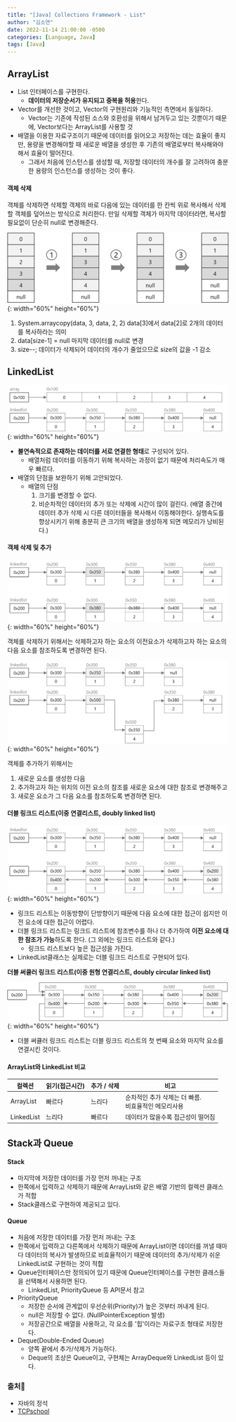 ```yaml
---
title: "[Java] Collections Framework - List"
author: "김소연"
date: 2022-11-14 21:00:00 -0500
categories: [Language, Java]
tags: [Java]
---
```




## ArrayList

- List 인터페이스를 구현한다.
  - **데이터의 저장순서가 유지되고 중복을 허용**한다.
- Vector를 개선한 것이고, Vector의 구현원리와 기능적인 측면에서 동일하다. 
  - Vector는 기존에 작성된 소스와 호환성을 위해서 남겨두고 있는 것뿐이기 때문에, 
    Vector보다는 ArrayList를 사용할 것
- 배열을 이용한 자료구조이기 때문에 데이터를 읽어오고 저장하는 데는 효율이 좋지만,
  용량을 변경해야할 때 새로운 배열을 생성한 후 기존의 배열로부터 복사해와야해서 효율이 떨어진다.
  - 그래서 처음에 인스턴스를 생성할 때, 저장할 데이터의 개수를 잘 고려하여 충분한 용량의 인스턴스를 생성하는 것이 좋다.





#### 객체 삭제

객체를 삭제하면 삭제할 객체의 바로 다음에 있는 데이터를 한 칸씩 위로 복사해서 삭제할 객체를 덮어쓰는 방식으로 처리한다. 만일 삭제할 객체가 마지막 데이터라면, 복사할 필요없이 단순히 null로 변경해준다.

![list](/assets/img/list.png){: width="60%" height="60%"}

1. System.arraycopy(data, 3, data, 2, 2)
   data[3]에서 data[2]로 2개의 데이터를 복사하라는 의미
2. data[size-1] = null
   마지막 데이터를 null로 변경
3. size--;
   데이터가 삭제되어 데이터의 개수가 줄었으므로 size의 값을 -1 감소





## LinkedList

![list2](/assets/img/list2.png){: width="60%" height="60%"}

- **불연속적으로 존재하는 데이터를 서로 연결한 형태**로 구성되어 있다.
  - 배열처럼 데이터를 이동하기 위해 복사하는 과정이 없기 때문에 처리속도가 매우 빠르다.
- 배열의 단점을 보완하기 위해 고안되었다.
  - 배열의 단점
    1. 크기를 변경할 수 없다.
    2. 비순차적인 데이터의 추가 또는 삭제에 시간이 많이 걸린다. 
       (배열 중간에 데이터 추가 삭제 시 다른 데이터들을 복사해서 이동해야한다. 실행속도를 향상시키기 위해 충분히 큰 크기의 배열을 생성하게 되면 메모리가 낭비된다.)





#### 객체 삭제 및 추가

![list3](/assets/img/list3.png){: width="60%" height="60%"}

객체를 삭제하기 위해서는
삭제하고자 하는 요소의 이전요소가 삭제하고자 하는 요소의 다음 요소를 참조하도록 변경하면 된다.



![list4](/assets/img/list4.png){: width="60%" height="60%"}

객체를 추가하기 위해서는

1. 새로운 요소를 생성한 다음
2. 추가하고자 하는 위치의 이전 요소의 참조를 새로운 요소에 대한 참조로 변경해주고
3. 새로운 요소가 그 다음 요소를 참조하도록 변경하면 된다.





#### 더블 링크드 리스트(이중 연결리스트, doubly linked list)

![list5](/assets/img/list5.png){: width="60%" height="60%"}

- 링크드 리스트는 이동방향이 단방향이기 때문에 다음 요소에 대한 접근이 쉽지만 이전 요소에 대한 접근이 어렵다. 
- 더블 링크드 리스트는 링크드 리스트에 참조변수를 하나 더 추가하여 **이전 요소에 대한 참조가 가능**하도록 한다. (그 외에는 링크드 리스트와 같다.)
  - 링크드 리스트보다 높은 접근성을 가진다.
- LinkedList클래스는 실제로는 더블 링크드 리스트로 구현되어 있다.



**더블 써큘러 링크드 리스트(이중 원형 연결리스트, doubly circular linked list)**

![list6](/assets/img/list6.png){: width="60%" height="60%"}

- 더블 써큘러 링크드 리스트는 더블 링크드 리스트의 첫 번째 요소와 마지막 요소를 연결시킨 것이다.




#### ArrayList와 LinkedList 비교

| 컬렉션        | 읽기(접근시간) | 추가 / 삭제 | 비고                                 |
| ---------- | -------- | ------- | ---------------------------------- |
| ArrayList  | 빠르다      | 느리다     | 순차적인 추가 삭제는 더 빠름.<br />비효율적인 메모리사용 |
| LinkedList | 느리다      | 빠르다     | 데이터가 많을수록 접근성이 떨어짐                 |



## Stack과 Queue

#### Stack

- 마지막에 저장한 데이터를 가장 먼저 꺼내는 구조
- 한쪽에서 입력하고 삭제하기 때문에 ArrayList와 같은 배열 기반의 컬렉션 클래스가 적합
- Stack클래스로 구현하여 제공되고 있다.

#### Queue

- 처음에 저장한 데이터를 가장 먼저 꺼내는 구조
- 한쪽에서 입력하고 다른쪽에서 삭제하기 때문에 
  ArrayList이면 데이터를 꺼낼 때마다 데이터의 복사가 발생하므로 비효율적이기 때문에 
  데이터의 추가/삭제가 쉬운 LinkedList로 구현하는 것이 적합
- Queue인터페이스만 정의되어 있기 때문에 Queue인터페이스를 구현한 클래스들을 선택해서 사용하면 된다.
  - LinkedList, PriorityQueue 등 API문서 참고
- PriorityQueue
  - 저장한 순서에 관계없이 우선순위(Priority)가 높은 것부터 꺼내게 된다.
  - null은 저장할 수 없다. (NullPointerException 발생)
  - 저장공간으로 배열을 사용하고, 각 요소를 '힙'이라는 자료구조 형태로 저장한다.
- Deque(Double-Ended Queue)
  - 양쪽 끝에서 추가/삭제가 가능하다.
  - Deque의 조상은 Queue이고, 구현체는 ArrayDeque와 LinkedList 등이 있다.





### 출처📎

- 자바의 정석
- [TCPschool](http://www.tcpschool.com/java/java_collectionFramework_concept)


